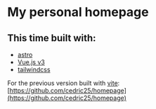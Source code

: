 # My personal homepage

## This time built with:

- [astro](https://github.com/snowpackjs/astro)
- [Vue.js v3](https://v3.vuejs.org/)
- [tailwindcss](https://tailwindcss.com/)

For the previous version built with [vite](https://github.com/vuejs/vite):  
[https://github.com/cedric25/homepage](https://github.com/cedric25/homepage)
